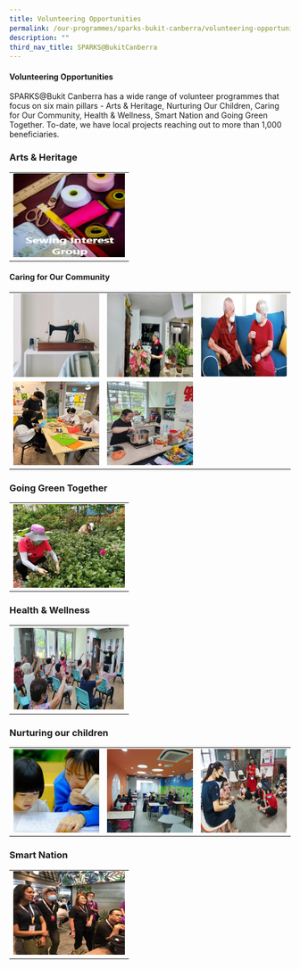 ```yaml
---
title: Volunteering Opportunities
permalink: /our-programmes/sparks-bukit-canberra/volunteering-opportunities/
description: ""
third_nav_title: SPARKS@BukitCanberra
---
```


#### **Volunteering Opportunities**

SPARKS@Bukit Canberra has a wide range of volunteer programmes that focus on six main pillars - Arts &amp; Heritage, Nurturing Our Children, Caring for Our Community, Health &amp; Wellness, Smart Nation and Going Green Together.  To-date, we have local projects reaching out to more than 1,000 beneficiaries.

        
### Arts &amp; Heritage

<table>
	<tbody>
		<tr></tr>
		<tr>
		<td><a href="/our-programmes/sparks-bukit-canberra/sewing-interest-group/"><img style="height:150px;width:200px" src="/images/SPARKS@Bukit%20Canberra/sewing%20interest%20group%20words.png"></a></td>
		</tr></tbody></table>
		
 

#### Caring for Our Community


<table>
	<tbody><tr></tr>
		</tbody><tbody><tr></tr>
			<tr></tr><tr>
		<td><a href="/our-programmes/sparks-bukit-canberra/sowers-event-ambassador/">
				<img style="height:150px;width:200px" src="/images/SPARKS@Bukit%20Canberra/sowers%20event%20ambassador.png"></a></td>
		<td>
			<a href="/our-programmes/sparks-bukit-canberra/senior-befriending-programme/">
				<img style="height:150px;width:200px" src="/images/SPARKS@Bukit%20Canberra/befriending.jpg"></a></td><td>
			<a href="/our-programmes/sparks-bukit-canberra/befriending-for-vulnerable-seniors/">
				<img style="height:150px;width:200px" src="/images/SPARKS@Bukit%20Canberra/befriending%20for%20vulnerable%20seniors.png"></a></td></tr><tr><td>
			<a href="/our-programmes/sparks-bukit-canberra/programme-curator/">
				<img style="height:150px;width:200px" src="/images/SPARKS@Bukit%20Canberra/programme%20curator.jpg"></a></td><td>
			<a href="/our-programmes/sparks-bukit-canberra/kitchen-volunteer/">
				<img style="height:150px;width:200px" src="/images/SPARKS@Bukit%20Canberra/kitchen%20volunteer.jpg"></a></td></tr></tbody></table>


### Going Green Together

<table><tbody><tr>
<td>
			<a href="/our-programmes/sparks-bukit-canberra/gardens-give-back/">
				<img style="height:150px;width:200px" src="/images/SPARKS@Bukit%20Canberra/gardens%20give%20back.jpg"></a></td>
	</tr></tbody></table>



### Health &amp; Wellness

<table><tbody>
<tr><td>
			<a href="/our-programmes/sparks-bukit-canberra/exercise-facilitator/">
				<img style="height:150px;width:200px" src="/images/SPARKS@Bukit%20Canberra/exercise%20facilitator.png"></a></td>

</tr></tbody></table>

### Nurturing our children

<table><tbody>
<tr><td>
			<a href="/our-programmes/sparks-bukit-canberra/homework-cafe/">
				<img style="height:150px;width:200px" src="/images/SPARKS@Bukit%20Canberra/homework%20cafe.png"></a></td>
				<td>
			<a href="/our-programmes/sparks-bukit-canberra/tuition-for-the-deaf/">
				<img style="height:150px;width:200px" src="/images/SPARKS@Bukit%20Canberra/tuition%20for%20the%20deaf.jpg"></a></td>
				<td>
			<a href="/our-programmes/sparks-bukit-canberra/its-storytime/">
				<img style="height:150px;width:200px" src="/images/SPARKS@Bukit%20Canberra/its%20storytime.png"></a></td>
</tr></tbody></table>

### Smart Nation

<table><tbody>
<tr><td>
			<a href="/our-programmes/sparks-bukit-canberra/silver-infocomm-wellness-ambassador/">
				<img style="height:150px;width:200px" src="/images/SPARKS@Bukit%20Canberra/silver%20infocomm%20wellness%20ambassador.jpg"></a></td></tr></tbody></table>